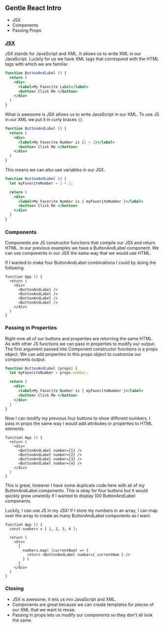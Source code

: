 ## Gentle React Intro

- JSX
- Components
- Passing Props

### [JSX](http://buildwithreact.com/tutorial/jsx)

JSX stands for JavaScript and XML. It allows us to write XML in our JavaScript. Luckily for us we have XML tags that correspond with the HTML tags with which we are familiar.
```jsx
function ButtonAndLabel () {
  return (
    <div>
      <label>My Favorite Label</label>
      <button> Click Me </button>
    </div>
  )
}
```

What is awesome is JSX allows us to write JavaScript in our XML. To use JS in our XML we put it in curly braces `{}`.

```jsx
function ButtonAndLabel () {
  return (
    <div>
      <label>My Favorite Number is {2 + 2}</label>
      <button> Click Me </button>
    </div>
  )
}
```

This means we can also use variables in our JSX.

```jsx
function ButtonAndLabel () {
  let myFavoriteNumber = 2 + 2;

  return (
    <div>
      <label>My Favorite Number is { myFavoriteNumber }</label>
      <button> Click Me </button>
    </div>
  )
}
```

### Components

Components are JS constructor functions that compile our JSX and return HTML. In our previous examples we have a ButtonAndLabel component. We can use components in our JSX the same way that we would use HTML.

If I wanted to make four ButtonAndLabel combinations I could by doing the following.

```
function App () {
  return (
    <div>
      <ButtonAndLabel />
      <ButtonAndLabel />
      <ButtonAndLabel />
      <ButtonAndLabel />
    </div>
  )
}
```

### Passing in Properties
Right now all of our buttons and properties are returning the same HTML. As with other JS functions we can pass in properties to modify our output. The first argument passed into Component constructor functions is a props object. We can add properties to this props object to customize our components output.

```jsx
function ButtonAndLabel (props) {
  let myFavoriteNumber = props.number;

  return (
    <div>
      <label>My Favorite Number is { myFavoriteNumber }</label>
      <button> Click Me </button>
    </div>
  )
}
```

Now I can modify my previous four buttons to show different numbers. I pass in props the same way I would add attributes or properties to HTML elements.

```
function App () {
  return (
    <div>
      <ButtonAndLabel number={1} />
      <ButtonAndLabel number={2} />
      <ButtonAndLabel number={3} />
      <ButtonAndLabel number={4} />
    </div>
  )
}
```

This is great, however I have some duplicate code here with all of my ButtonAndLabel components. This is okay for four buttons but it would quickly grow unwieldy if I wanted to display 100 ButtonAndLabel components.

Luckily, I can use JS in my JSX! If I store my numbers in an array, I can map over the array to create as many ButtonAndLabel components as I want.

```
function App () {
  const numbers = [ 1, 2, 3, 4 ];

  return (
    <div>
      { 
        numbers.map( (currentNum) => {
          return <ButtonAndLabel number={ currentNum } />
        } )
      }
    </div>
  )
}
```


### Closing

- JSX is awesome, it lets us mix JavaScript and XML. 
- Components are great because we can create templates for pieces of our XML that we want to reuse. 
- Passing in props lets us modify our components so they don't all look the same.




